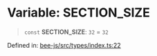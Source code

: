 # Variable: SECTION\_SIZE

> `const` **SECTION\_SIZE**: `32` = `32`

Defined in: [bee-js/src/types/index.ts:22](https://github.com/ethersphere/bee-js/blob/3abbe2b1b264d6b586511a56e93badb2236bd09d/src/types/index.ts#L22)
